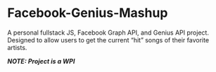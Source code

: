 # Facebook-Genius-Mashup
A personal fullstack JS, Facebook Graph API, and Genius API project. Designed to allow users to get the current “hit” songs of their favorite artists.

***NOTE: Project is a WPI***
